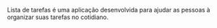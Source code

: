 Lista de tarefas é uma aplicação desenvolvida para ajudar as pessoas à organizar suas tarefas no cotidiano. 
